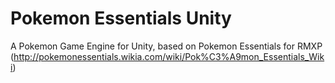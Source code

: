 # Pokemon Essentials Unity
A Pokemon Game Engine for Unity, based on Pokemon Essentials for RMXP (http://pokemonessentials.wikia.com/wiki/Pok%C3%A9mon_Essentials_Wiki)
